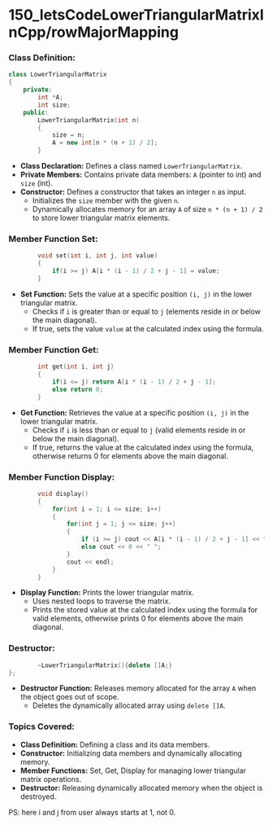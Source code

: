 # 150_letsCodeLowerTriangularMatrixInCpp/rowMajorMapping

### Class Definition:
```cpp
class LowerTriangularMatrix
{
    private:
        int *A;
        int size;
    public:
        LowerTriangularMatrix(int n)
        {
            size = n;
            A = new int[n * (n + 1) / 2];
        }
```

- **Class Declaration:** Defines a class named `LowerTriangularMatrix`.
- **Private Members:** Contains private data members: `A` (pointer to int) and `size` (int).
- **Constructor:** Defines a constructor that takes an integer `n` as input.
  - Initializes the `size` member with the given `n`.
  - Dynamically allocates memory for an array `A` of size `n * (n + 1) / 2` to store lower triangular matrix elements.

### Member Function Set:
```cpp
        void set(int i, int j, int value)
        {
            if(i >= j) A[i * (i - 1) / 2 + j - 1] = value; 
        }
```
- **Set Function:** Sets the value at a specific position `(i, j)` in the lower triangular matrix.
  - Checks if `i` is greater than or equal to `j` (elements reside in or below the main diagonal).
  - If true, sets the value `value` at the calculated index using the formula.

### Member Function Get:
```cpp
        int get(int i, int j)
        {
            if(i <= j) return A[i * (i - 1) / 2 + j - 1];
            else return 0;
        }
```
- **Get Function:** Retrieves the value at a specific position `(i, j)` in the lower triangular matrix.
  - Checks if `i` is less than or equal to `j` (valid elements reside in or below the main diagonal).
  - If true, returns the value at the calculated index using the formula, otherwise returns 0 for elements above the main diagonal.

### Member Function Display:
```cpp
        void display()
        {
            for(int i = 1; i <= size; i++)
            {
                for(int j = 1; j <= size; j++)
                {
                    if (i >= j) cout << A[i * (i - 1) / 2 + j - 1] << " ";
                    else cout << 0 << " ";
                }
                cout << endl;
            }
        }
```
- **Display Function:** Prints the lower triangular matrix.
  - Uses nested loops to traverse the matrix.
  - Prints the stored value at the calculated index using the formula for valid elements, otherwise prints 0 for elements above the main diagonal.

### Destructor:
```cpp
        ~LowerTriangularMatrix(){delete []A;}
};
```
- **Destructor Function:** Releases memory allocated for the array `A` when the object goes out of scope.
  - Deletes the dynamically allocated array using `delete []A`.

### Topics Covered:
- **Class Definition:** Defining a class and its data members.
- **Constructor:** Initializing data members and dynamically allocating memory.
- **Member Functions:** Set, Get, Display for managing lower triangular matrix operations.
- **Destructor:** Releasing dynamically allocated memory when the object is destroyed.

PS: here i and j from user always starts at 1, not 0.